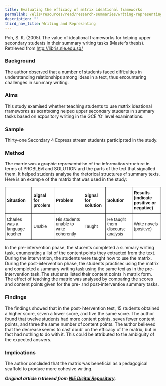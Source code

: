 ```yaml
---
title: Evaluating the efficacy of matrix ideational frameworks
permalink: /elis/resources/read/research-summaries/writing-representing/efficacy-matrix-ideational-frameworks/
description: ""
third_nav_title: Writing and Representing
---
```

Poh, S. K. (2005).&nbsp;The value of ideational frameworks for helping upper secondary students in their summary writing tasks&nbsp;(Master’s thesis). Retrieved from http://libris.nie.edu.sg/

### Background

The author observed that a number of students faced difficulties in understanding relationships among ideas in a text, thus encountering challenges in summary writing.

### Aims

This study examined whether teaching students to use matrix ideational frameworks as scaffolding helped upper secondary students in summary tasks based on expository writing in the GCE ‘O’ level examinations.

### Sample

Thirty-one Secondary 4 Express stream students participated in the study.

### Method

The matrix was a graphic representation of the information structure in terms of PROBLEM and SOLUTION and the parts of the text that signalled them. It helped students analyse the rhetorical structures of summary texts. Here is an example of the matrix that was used in the study:

<style type="text/css">
.tg  {border-collapse:collapse;border-spacing:0;}
.tg td{border-color:black;border-style:solid;border-width:1px;font-family:Arial, sans-serif;font-size:14px;
  overflow:hidden;padding:10px 5px;word-break:normal;}
.tg th{border-color:black;border-style:solid;border-width:1px;font-family:Arial, sans-serif;font-size:14px;
  font-weight:normal;overflow:hidden;padding:10px 5px;word-break:normal;}
.tg .tg-8rcp{background-color:#FFF;font-weight:bold;text-align:left;vertical-align:middle}
.tg .tg-zr06{background-color:#FFF;text-align:left;vertical-align:middle}
</style>
<table class="tg">
<thead>
  <tr>
    <th class="tg-8rcp">Situation</th>
    <th class="tg-8rcp">Signal for problem</th>
    <th class="tg-8rcp">Problem</th>
    <th class="tg-8rcp">Signal for solution</th>
    <th class="tg-8rcp">Solution</th>
    <th class="tg-8rcp">Results (indicate positive or negative)</th>
  </tr>
</thead>
<tbody>
  <tr>
    <td class="tg-zr06">Charles was a language teacher</td>
    <td class="tg-zr06">Unable</td>
    <td class="tg-zr06">His students unable to write coherently</td>
    <td class="tg-zr06">Taught</td>
    <td class="tg-zr06">He taught them discourse analysis</td>
    <td class="tg-zr06">Write novels (positive)</td>
  </tr>
</tbody>
</table>

In the pre-intervention phase, the students completed a summary writing task, enumerating a list of the content points they extracted from the text. During the intervention, the students were taught how to use the matrix. During the post-intervention phase, the students practised using the matrix and completed a summary writing task using the same text as in the pre-intervention task. The students listed their content points in matrix form. The effect of teaching the matrix was analysed by comparing the scores and content points given for the pre- and post-intervention summary tasks.

### Findings

The findings showed that in the post-intervention test, 15 students obtained a higher score, seven a lower score, and five the same score. The author found that twelve students had more content points, seven fewer content points, and three the same number of content points. The author believed that the decrease seems to cast doubt on the efficacy of the matrix, but in fact had nothing to do with it. This could be attributed to the ambiguity of the expected answers.

### Implications

The author concluded that the matrix was beneficial as a pedagogical scaffold to produce more cohesive writing.

**_Original article retrieved from&nbsp;[NIE Digital Repository](https://repository.nie.edu.sg/)._**
